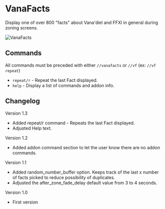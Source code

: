 # VanaFacts

Display one of over 800 "facts" about Vana'diel and FFXI in general during zoning screens.

![VanaFacts](https://github.com/user-attachments/assets/b85aaecf-a4cd-425b-8962-ba832752633d)


## Commands
All commands must be preceded with either `//vanafacts` or `//vf` (ex: `//vf repeat`)  
 - `repeat/r` - Repeat the last Fact displayed.
 - `help` - Display a list of commands and addon info.

## Changelog
Version 1.3
- Added repeat/r command - Repeats the last Fact displayed.
- Adjusted Help text.

Version 1.2
- Added addon command section to let the user know there are no addon commands.

Version 1.1
- Added random_number_buffer option. Keeps track of the last x number of facts picked to reduce possibility of duplicates.
- Adjusted the after_zone_fade_delay default value from 3 to 4 seconds.

Version 1.0
- First version
